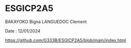 # ESGICP2A5

BAKAYOKO Bigna
LANGUEDOC Clement 

Date : 12/01/2024

https://github.com/G333B/ESGICP2A5/blob/main/index.html
